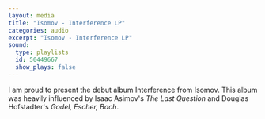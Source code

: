 ```yaml
---
layout: media
title: "Isomov - Interference LP"
categories: audio
excerpt: "Isomov - Interference LP"
sound:
  type: playlists
  id: 50449667
  show_plays: false
---
```


I am proud to present the debut album Interference from Isomov. This album was heavily influenced by Isaac Asimov's *The Last Question* and Douglas Hofstadter's *Godel, Escher, Bach*.